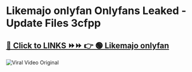 
 # Likemajo onlyfan Onlyfans Leaked - Update Files 3cfpp

## <h2><a href="https://clipsfans.com/Likemajo_onlyfan&ref=git">🔗 Click to LINKS ⏩⏩ 👉 🟢 Likemajo onlyfan </a></h2>

<a href="https://clipsfans.com/Likemajo_onlyfan&ref=git" rel="nofollow" data-target="animated-image.originalLink"><img src="https://i.ibb.co.com/xMMVF88/686577567.gif" alt="Viral Video Original" style="max-width: 100%; display: inline-block;" data-target="animated-image.originalImage"></a>

